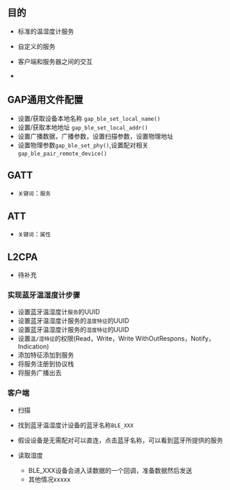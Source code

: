 ## 目的
- 标准的温湿度计服务
- 自定义的服务
- 客户端和服务器之间的交互

- 

## GAP通用文件配置
    
- 设置/获取设备本地名称 `gap_ble_set_local_name()`
- 设置/获取本地地址 `gap_ble_set_local_addr()`
- 设置广播数据，广播参数，设置扫描参数，设置物理地址
- 设置物理参数`gap_ble_set_phy()`,设置配对相关`gap_ble_pair_remote_device()`
## GATT
- `关键词`：`服务`

## ATT
- `关键词`：`属性`

## L2CPA
- 待补充




### 实现蓝牙温湿度计步骤

- 设置蓝牙温湿度计`服务`的UUID
- 设置蓝牙温湿度计服务的`温度特征`的UUID
- 设置蓝牙温湿度计服务的`湿度特征`的UUID
- 设置`温/湿特征`的权限(Read，Write，Write WithOutRespons，Notify，Indication)
- 添加特征添加到服务
- 将服务注册到协议栈
- 将服务广播出去

### 客户端
- 扫描
- 找到蓝牙温湿度计设备的蓝牙名称`BLE_XXX`
- 假设设备是无需配对可以直连，点击蓝牙名称，可以看到蓝牙所提供的服务
- 读取湿度
   
    - BLE_XXX设备会进入读数据的一个回调，准备数据然后发送 
    - 其他情况xxxxx




